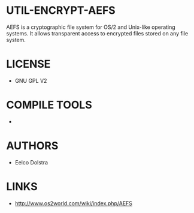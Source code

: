 # UTIL-ENCRYPT-AEFS
AEFS is a cryptographic file system for OS/2 and Unix-like operating systems.  It allows transparent access to encrypted files stored on any file system.

LICENSE
===============
* GNU GPL V2

COMPILE TOOLS
===============
* 
 
AUTHORS
===============
* Eelco Dolstra

LINKS
===============
* http://www.os2world.com/wiki/index.php/AEFS

